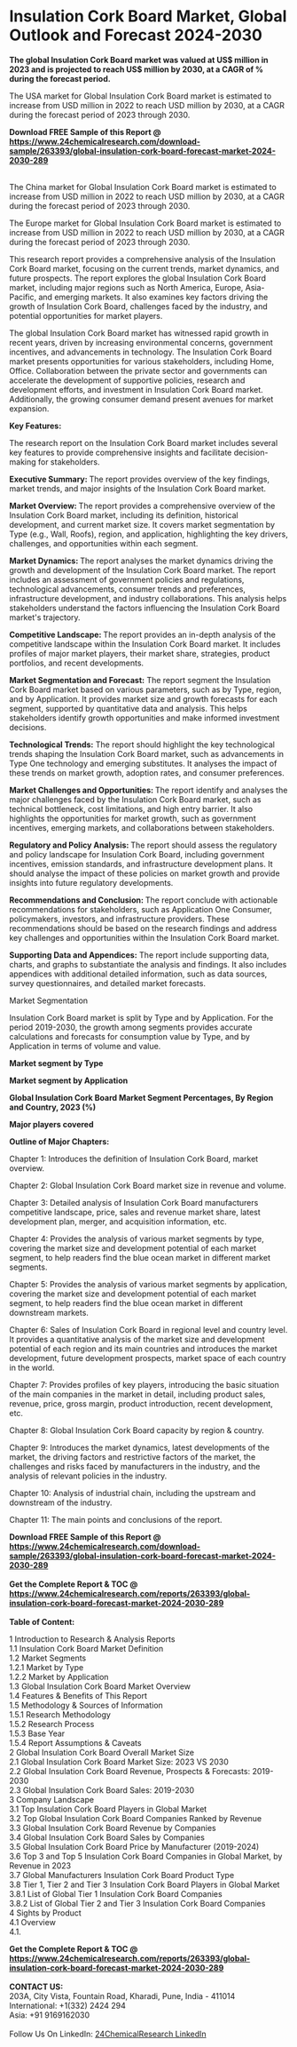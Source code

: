 <h1>Insulation Cork Board Market, Global Outlook and Forecast 2024-2030</h1><p><strong>The global Insulation Cork Board market was valued at US$ million in 2023 and is projected to reach US$ million by 2030, at a CAGR of % during the forecast period.</strong></p><p>
</p><p>The USA market for Global Insulation Cork Board market is estimated to increase from USD million in 2022 to reach USD million by 2030, at a CAGR during the forecast period of 2023 through 2030.</p><div><b>Download FREE Sample of this Report @ 
            <a href="https://www.24chemicalresearch.com/download-sample/263393/global-insulation-cork-board-forecast-market-2024-2030-289">
            https://www.24chemicalresearch.com/download-sample/263393/global-insulation-cork-board-forecast-market-2024-2030-289</a></b></div><br><p>
</p><p>The China market for Global Insulation Cork Board market is estimated to increase from USD million in 2022 to reach USD million by 2030, at a CAGR during the forecast period of 2023 through 2030.</p><p>
</p><p>The Europe market for Global Insulation Cork Board market is estimated to increase from USD million in 2022 to reach USD million by 2030, at a CAGR during the forecast period of 2023 through 2030.</p><p>
</p><p>This research report provides a comprehensive analysis of the Insulation Cork Board market, focusing on the current trends, market dynamics, and future prospects. The report explores the global Insulation Cork Board market, including major regions such as North America, Europe, Asia-Pacific, and emerging markets. It also examines key factors driving the growth of Insulation Cork Board, challenges faced by the industry, and potential opportunities for market players.</p><p>
The global Insulation Cork Board market has witnessed rapid growth in recent years, driven by increasing environmental concerns, government incentives, and advancements in technology. The Insulation Cork Board market presents opportunities for various stakeholders, including Home, Office. Collaboration between the private sector and governments can accelerate the development of supportive policies, research and development efforts, and investment in Insulation Cork Board market. Additionally, the growing consumer demand present avenues for market expansion.</p><p>
<strong>Key Features:</strong></p><p>
The research report on the Insulation Cork Board market includes several key features to provide comprehensive insights and facilitate decision-making for stakeholders.</p><p>
<strong>Executive Summary: </strong>The report provides overview of the key findings, market trends, and major insights of the Insulation Cork Board market.</p><p>
<strong>Market Overview: </strong>The report provides a comprehensive overview of the Insulation Cork Board market, including its definition, historical development, and current market size. It covers market segmentation by Type (e.g., Wall, Roofs), region, and application, highlighting the key drivers, challenges, and opportunities within each segment.</p><p>
<strong>Market Dynamics: </strong>The report analyses the market dynamics driving the growth and development of the Insulation Cork Board market. The report includes an assessment of government policies and regulations, technological advancements, consumer trends and preferences, infrastructure development, and industry collaborations. This analysis helps stakeholders understand the factors influencing the Insulation Cork Board market's trajectory.</p><p>
<strong>Competitive Landscape: </strong>The report provides an in-depth analysis of the competitive landscape within the Insulation Cork Board market. It includes profiles of major market players, their market share, strategies, product portfolios, and recent developments.</p><p>
<strong>Market Segmentation and Forecast:</strong> The report segment the Insulation Cork Board market based on various parameters, such as by Type, region, and by Application. It provides market size and growth forecasts for each segment, supported by quantitative data and analysis. This helps stakeholders identify growth opportunities and make informed investment decisions.</p><p>
<strong>Technological Trends:</strong> The report should highlight the key technological trends shaping the Insulation Cork Board market, such as advancements in Type One technology and emerging substitutes. It analyses the impact of these trends on market growth, adoption rates, and consumer preferences.</p><p>
<strong>Market Challenges and Opportunities: </strong>The report identify and analyses the major challenges faced by the Insulation Cork Board market, such as technical bottleneck, cost limitations, and high entry barrier. It also highlights the opportunities for market growth, such as government incentives, emerging markets, and collaborations between stakeholders.</p><p>
<strong>Regulatory and Policy Analysis: </strong>The report should assess the regulatory and policy landscape for Insulation Cork Board, including government incentives, emission standards, and infrastructure development plans. It should analyse the impact of these policies on market growth and provide insights into future regulatory developments.</p><p>
<strong>Recommendations and Conclusion: </strong>The report conclude with actionable recommendations for stakeholders, such as Application One Consumer, policymakers, investors, and infrastructure providers. These recommendations should be based on the research findings and address key challenges and opportunities within the Insulation Cork Board market.</p><p>
<strong>Supporting Data and Appendices:</strong> The report include supporting data, charts, and graphs to substantiate the analysis and findings. It also includes appendices with additional detailed information, such as data sources, survey questionnaires, and detailed market forecasts.</p><p>
Market Segmentation</p><p>
Insulation Cork Board market is split by Type and by Application. For the period 2019-2030, the growth among segments provides accurate calculations and forecasts for consumption value by Type, and by Application in terms of volume and value.</p><p>
<strong>Market segment by Type</strong></p><p>
</p><p>
</p><p><strong>Market segment by Application</strong></p><p>
</p><p>
</p><p><strong>Global Insulation Cork Board Market Segment Percentages, By Region and Country, 2023 (%)</strong></p><p>
</p><p>
</p><p></p><p>
</p><p><strong>Major players covered</strong></p><p>
</p><p>
</p><p><strong>Outline of Major Chapters:</strong></p><p>
Chapter 1: Introduces the definition of Insulation Cork Board, market overview.</p><p>
Chapter 2: Global Insulation Cork Board market size in revenue and volume.</p><p>
Chapter 3: Detailed analysis of Insulation Cork Board manufacturers competitive landscape, price, sales and revenue market share, latest development plan, merger, and acquisition information, etc.</p><p>
Chapter 4: Provides the analysis of various market segments by type, covering the market size and development potential of each market segment, to help readers find the blue ocean market in different market segments.</p><p>
Chapter 5: Provides the analysis of various market segments by application, covering the market size and development potential of each market segment, to help readers find the blue ocean market in different downstream markets.</p><p>
Chapter 6: Sales of Insulation Cork Board in regional level and country level. It provides a quantitative analysis of the market size and development potential of each region and its main countries and introduces the market development, future development prospects, market space of each country in the world.</p><p>
Chapter 7: Provides profiles of key players, introducing the basic situation of the main companies in the market in detail, including product sales, revenue, price, gross margin, product introduction, recent development, etc.</p><p>
Chapter 8: Global Insulation Cork Board capacity by region &amp; country.</p><p>
Chapter 9: Introduces the market dynamics, latest developments of the market, the driving factors and restrictive factors of the market, the challenges and risks faced by manufacturers in the industry, and the analysis of relevant policies in the industry.</p><p>
Chapter 10: Analysis of industrial chain, including the upstream and downstream of the industry.</p><p>
Chapter 11: The main points and conclusions of the report.</p><div><b>Download FREE Sample of this Report @ 
            <a href="https://www.24chemicalresearch.com/download-sample/263393/global-insulation-cork-board-forecast-market-2024-2030-289">
            https://www.24chemicalresearch.com/download-sample/263393/global-insulation-cork-board-forecast-market-2024-2030-289</a></b></div><br><div><b>Get the Complete Report & TOC @ 
            <a href="https://www.24chemicalresearch.com/reports/263393/global-insulation-cork-board-forecast-market-2024-2030-289">
            https://www.24chemicalresearch.com/reports/263393/global-insulation-cork-board-forecast-market-2024-2030-289</a></b></div><br>
            <b>Table of Content:</b><p>1 Introduction to Research & Analysis Reports<br />
    1.1 Insulation Cork Board Market Definition<br />
    1.2 Market Segments<br />
        1.2.1 Market by Type<br />
        1.2.2 Market by Application<br />
    1.3 Global Insulation Cork Board Market Overview<br />
    1.4 Features & Benefits of This Report<br />
    1.5 Methodology & Sources of Information<br />
        1.5.1 Research Methodology<br />
        1.5.2 Research Process<br />
        1.5.3 Base Year<br />
        1.5.4 Report Assumptions & Caveats<br />
2 Global Insulation Cork Board Overall Market Size<br />
    2.1 Global Insulation Cork Board Market Size: 2023 VS 2030<br />
    2.2 Global Insulation Cork Board Revenue, Prospects & Forecasts: 2019-2030<br />
    2.3 Global Insulation Cork Board Sales: 2019-2030<br />
3 Company Landscape<br />
    3.1 Top Insulation Cork Board Players in Global Market<br />
    3.2 Top Global Insulation Cork Board Companies Ranked by Revenue<br />
    3.3 Global Insulation Cork Board Revenue by Companies<br />
    3.4 Global Insulation Cork Board Sales by Companies<br />
    3.5 Global Insulation Cork Board Price by Manufacturer (2019-2024)<br />
    3.6 Top 3 and Top 5 Insulation Cork Board Companies in Global Market, by Revenue in 2023<br />
    3.7 Global Manufacturers Insulation Cork Board Product Type<br />
    3.8 Tier 1, Tier 2 and Tier 3 Insulation Cork Board Players in Global Market<br />
        3.8.1 List of Global Tier 1 Insulation Cork Board Companies<br />
        3.8.2 List of Global Tier 2 and Tier 3 Insulation Cork Board Companies<br />
4 Sights by Product<br />
    4.1 Overview<br />
        4.1.</p><div><b>Get the Complete Report & TOC @ 
            <a href="https://www.24chemicalresearch.com/reports/263393/global-insulation-cork-board-forecast-market-2024-2030-289">
            https://www.24chemicalresearch.com/reports/263393/global-insulation-cork-board-forecast-market-2024-2030-289</a></b></div><br><b>CONTACT US:</b><br>
            203A, City Vista, Fountain Road, Kharadi, Pune, India - 411014<br>
            International: +1(332) 2424 294<br>
            Asia: +91 9169162030 <br><br>
            Follow Us On LinkedIn: <a href="https://www.linkedin.com/company/24chemicalresearch/">24ChemicalResearch LinkedIn</a>